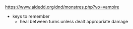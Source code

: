 https://www.aidedd.org/dnd/monstres.php?vo=vampire

- keys to remember
    - heal between turns unless dealt appropriate damage